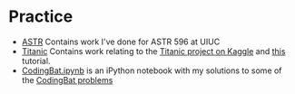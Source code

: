 # Practice

* [ASTR](https://github.com/dkmehrmann/Practice/tree/master/ASTR) Contains work I've done for ASTR 596 at UIUC
* [Titanic](https://github.com/dkmehrmann/Practice/tree/master/Titanic) Contains work relating to the [Titanic project on Kaggle](https://www.kaggle.com/c/titanic) and [this](http://trevorstephens.com/post/72916401642/titanic-getting-started-with-r) tutorial.
* [CodingBat.ipynb](https://github.com/dkmehrmann/Practice/blob/master/CodingBat.ipynb) is an iPython notebook with my solutions to some of the [CodingBat problems](http://codingbat.com/python) 
